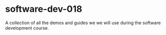 # software-dev-018
A collection of all the demos and guides we we will use during the software development course.
